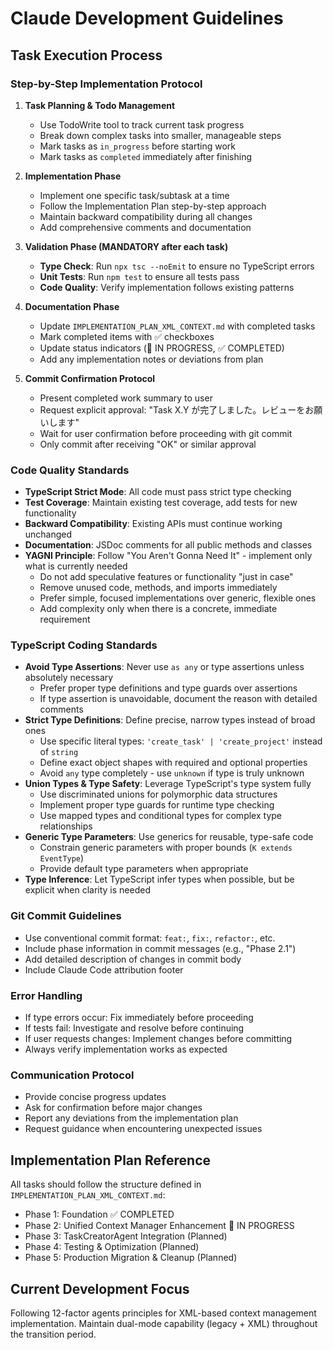 # Claude Development Guidelines

## Task Execution Process

### Step-by-Step Implementation Protocol

1. **Task Planning & Todo Management**
   - Use TodoWrite tool to track current task progress
   - Break down complex tasks into smaller, manageable steps
   - Mark tasks as `in_progress` before starting work
   - Mark tasks as `completed` immediately after finishing

2. **Implementation Phase**
   - Implement one specific task/subtask at a time
   - Follow the Implementation Plan step-by-step approach
   - Maintain backward compatibility during all changes
   - Add comprehensive comments and documentation

3. **Validation Phase (MANDATORY after each task)**
   - **Type Check**: Run `npx tsc --noEmit` to ensure no TypeScript errors
   - **Unit Tests**: Run `npm test` to ensure all tests pass
   - **Code Quality**: Verify implementation follows existing patterns

4. **Documentation Phase**
   - Update `IMPLEMENTATION_PLAN_XML_CONTEXT.md` with completed tasks
   - Mark completed items with ✅ checkboxes
   - Update status indicators (🔄 IN PROGRESS, ✅ COMPLETED)
   - Add any implementation notes or deviations from plan

5. **Commit Confirmation Protocol**
   - Present completed work summary to user
   - Request explicit approval: "Task X.Y が完了しました。レビューをお願いします"
   - Wait for user confirmation before proceeding with git commit
   - Only commit after receiving "OK" or similar approval

### Code Quality Standards

- **TypeScript Strict Mode**: All code must pass strict type checking
- **Test Coverage**: Maintain existing test coverage, add tests for new functionality
- **Backward Compatibility**: Existing APIs must continue working unchanged
- **Documentation**: JSDoc comments for all public methods and classes
- **YAGNI Principle**: Follow "You Aren't Gonna Need It" - implement only what is currently needed
  - Do not add speculative features or functionality "just in case"
  - Remove unused code, methods, and imports immediately
  - Prefer simple, focused implementations over generic, flexible ones
  - Add complexity only when there is a concrete, immediate requirement

### TypeScript Coding Standards

- **Avoid Type Assertions**: Never use `as any` or type assertions unless absolutely necessary
  - Prefer proper type definitions and type guards over assertions
  - If type assertion is unavoidable, document the reason with detailed comments
- **Strict Type Definitions**: Define precise, narrow types instead of broad ones
  - Use specific literal types: `'create_task' | 'create_project'` instead of `string`
  - Define exact object shapes with required and optional properties
  - Avoid `any` type completely - use `unknown` if type is truly unknown
- **Union Types & Type Safety**: Leverage TypeScript's type system fully
  - Use discriminated unions for polymorphic data structures
  - Implement proper type guards for runtime type checking
  - Use mapped types and conditional types for complex type relationships
- **Generic Type Parameters**: Use generics for reusable, type-safe code
  - Constrain generic parameters with proper bounds (`K extends EventType`)
  - Provide default type parameters when appropriate
- **Type Inference**: Let TypeScript infer types when possible, but be explicit when clarity is needed

### Git Commit Guidelines

- Use conventional commit format: `feat:`, `fix:`, `refactor:`, etc.
- Include phase information in commit messages (e.g., "Phase 2.1")
- Add detailed description of changes in commit body
- Include Claude Code attribution footer

### Error Handling

- If type errors occur: Fix immediately before proceeding
- If tests fail: Investigate and resolve before continuing
- If user requests changes: Implement changes before committing
- Always verify implementation works as expected

### Communication Protocol

- Provide concise progress updates
- Ask for confirmation before major changes
- Report any deviations from the implementation plan
- Request guidance when encountering unexpected issues

## Implementation Plan Reference

All tasks should follow the structure defined in `IMPLEMENTATION_PLAN_XML_CONTEXT.md`:
- Phase 1: Foundation ✅ COMPLETED
- Phase 2: Unified Context Manager Enhancement 🔄 IN PROGRESS  
- Phase 3: TaskCreatorAgent Integration (Planned)
- Phase 4: Testing & Optimization (Planned)
- Phase 5: Production Migration & Cleanup (Planned)

## Current Development Focus

Following 12-factor agents principles for XML-based context management implementation. Maintain dual-mode capability (legacy + XML) throughout the transition period.